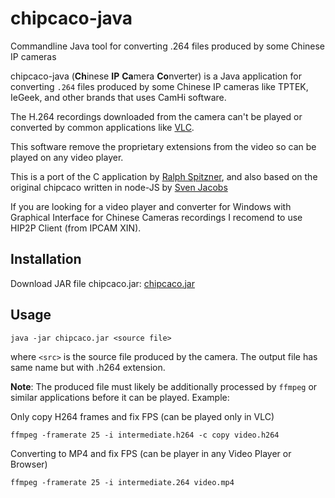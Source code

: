 # chipcaco-java
Commandline Java tool for converting .264 files produced by some Chinese IP cameras

chipcaco-java (**Ch**inese **IP** **Ca**mera **Co**nverter) is a Java application 
for converting `.264` files produced by some Chinese IP cameras like TPTEK, IeGeek, and other brands that uses CamHi software.

The H.264 recordings downloaded from the camera can't be played or converted by common applications like [VLC](https://www.videolan.org/vlc/). 

This software remove the proprietary extensions from the video so can be played on any video player.

This is a port of the C application by [Ralph Spitzner](https://www.spitzner.org/kkmoon.html), and also based on the original chipcaco written in node-JS by [Sven Jacobs](https://github.com/svenjacobs/chipcaco)

If you are looking for a video player and converter for Windows with Graphical Interface for Chinese Cameras recordings I recomend to use HIP2P Client (from IPCAM XIN).

## Installation

Download JAR file chipcaco.jar: 
[chipcaco.jar](https://github.com/eggea/chipcaco-java/target/chipcaco.jar)

## Usage
    
    java -jar chipcaco.jar <source file> 

where `<src>` is the source file produced by the camera. The output file has same name but with .h264 extension.

**Note**: The produced file must likely be additionally processed by `ffmpeg` or similar applications before it can be played. Example:

Only copy H264 frames and fix FPS (can be played only in VLC)

    ffmpeg -framerate 25 -i intermediate.h264 -c copy video.h264

Converting to MP4 and fix FPS (can be player in any Video Player or Browser)

    ffmpeg -framerate 25 -i intermediate.264 video.mp4   
